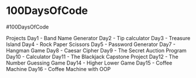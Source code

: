 # 100DaysOfCode
#100DaysOfCode

Projects
Day1  - Band Name Generator
Day2  - Tip calculator
Day3  - Treasure Island
Day4  - Rock Paper Scissors
Day5  - Password Generator 
Day7  - Hangman Game
Day8  - Caesar Cipher
Day9  - The Secret Auction Program
Day10 - Calculator
Day11 - The Blackjack Capstone Project
Day12 - The Number Guessing Game
Day14 - Higher Lower Game
Day15 - Coffee Machine
Day16 - Coffee Machine with OOP
